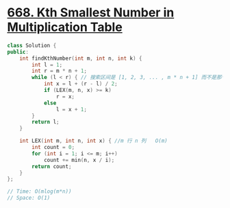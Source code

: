 # [668. Kth Smallest Number in Multiplication Table](https://leetcode.cn/problems/kth-smallest-number-in-multiplication-table/)

```c++
class Solution {
public:
    int findKthNumber(int m, int n, int k) {
        int l = 1;
        int r = m * n + 1;
        while (l < r) { // 搜索区间是 [1, 2, 3, ... , m * n + 1] 而不是那个matrix中的那些数的序列
            int x = l + (r - l) / 2;
            if (LEX(m, n, x) >= k) 
                r = x;
            else 
                l = x + 1;
        }
        return l;
    }

    int LEX(int m, int n, int x) { //m 行 n 列   O(m)
        int count = 0;
        for (int i = 1; i <= m; i++) 
            count += min(n, x / i);
        return count;
    } 
};

// Time: O(mlog(m*n))
// Space: O(1)
```